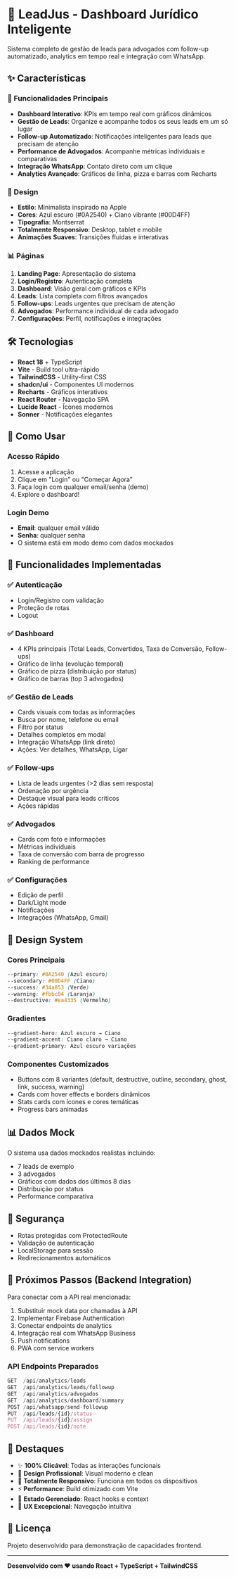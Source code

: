 # 🚀 LeadJus - Dashboard Jurídico Inteligente

Sistema completo de gestão de leads para advogados com follow-up automatizado, analytics em tempo real e integração com WhatsApp.

## ✨ Características

### 🎯 Funcionalidades Principais

- **Dashboard Interativo**: KPIs em tempo real com gráficos dinâmicos
- **Gestão de Leads**: Organize e acompanhe todos os seus leads em um só lugar
- **Follow-up Automatizado**: Notificações inteligentes para leads que precisam de atenção
- **Performance de Advogados**: Acompanhe métricas individuais e comparativas
- **Integração WhatsApp**: Contato direto com um clique
- **Analytics Avançado**: Gráficos de linha, pizza e barras com Recharts

### 🎨 Design

- **Estilo**: Minimalista inspirado na Apple
- **Cores**: Azul escuro (#0A2540) + Ciano vibrante (#00D4FF)
- **Tipografia**: Montserrat
- **Totalmente Responsivo**: Desktop, tablet e mobile
- **Animações Suaves**: Transições fluidas e interativas

### 📊 Páginas

1. **Landing Page**: Apresentação do sistema
2. **Login/Registro**: Autenticação completa
3. **Dashboard**: Visão geral com gráficos e KPIs
4. **Leads**: Lista completa com filtros avançados
5. **Follow-ups**: Leads urgentes que precisam de atenção
6. **Advogados**: Performance individual de cada advogado
7. **Configurações**: Perfil, notificações e integrações

## 🛠️ Tecnologias

- **React 18** + TypeScript
- **Vite** - Build tool ultra-rápido
- **TailwindCSS** - Utility-first CSS
- **shadcn/ui** - Componentes UI modernos
- **Recharts** - Gráficos interativos
- **React Router** - Navegação SPA
- **Lucide React** - Ícones modernos
- **Sonner** - Notificações elegantes

## 🚀 Como Usar

### Acesso Rápido

1. Acesse a aplicação
2. Clique em "Login" ou "Começar Agora"
3. Faça login com qualquer email/senha (demo)
4. Explore o dashboard!

### Login Demo

- **Email**: qualquer email válido
- **Senha**: qualquer senha
- O sistema está em modo demo com dados mockados

## 📱 Funcionalidades Implementadas

### ✅ Autenticação
- Login/Registro com validação
- Proteção de rotas
- Logout

### ✅ Dashboard
- 4 KPIs principais (Total Leads, Convertidos, Taxa de Conversão, Follow-ups)
- Gráfico de linha (evolução temporal)
- Gráfico de pizza (distribuição por status)
- Gráfico de barras (top 3 advogados)

### ✅ Gestão de Leads
- Cards visuais com todas as informações
- Busca por nome, telefone ou email
- Filtro por status
- Detalhes completos em modal
- Integração WhatsApp (link direto)
- Ações: Ver detalhes, WhatsApp, Ligar

### ✅ Follow-ups
- Lista de leads urgentes (>2 dias sem resposta)
- Ordenação por urgência
- Destaque visual para leads críticos
- Ações rápidas

### ✅ Advogados
- Cards com foto e informações
- Métricas individuais
- Taxa de conversão com barra de progresso
- Ranking de performance

### ✅ Configurações
- Edição de perfil
- Dark/Light mode
- Notificações
- Integrações (WhatsApp, Gmail)

## 🎨 Design System

### Cores Principais
```css
--primary: #0A2540 (Azul escuro)
--secondary: #00D4FF (Ciano)
--success: #34a853 (Verde)
--warning: #fbbc04 (Laranja)
--destructive: #ea4335 (Vermelho)
```

### Gradientes
```css
--gradient-hero: Azul escuro → Ciano
--gradient-accent: Ciano claro → Ciano
--gradient-primary: Azul escuro variações
```

### Componentes Customizados
- Buttons com 8 variantes (default, destructive, outline, secondary, ghost, link, success, warning)
- Cards com hover effects e borders dinâmicos
- Stats cards com ícones e cores temáticas
- Progress bars animadas

## 📊 Dados Mock

O sistema usa dados mockados realistas incluindo:
- 7 leads de exemplo
- 3 advogados
- Gráficos com dados dos últimos 8 dias
- Distribuição por status
- Performance comparativa

## 🔐 Segurança

- Rotas protegidas com ProtectedRoute
- Validação de autenticação
- LocalStorage para sessão
- Redirecionamentos automáticos

## 🎯 Próximos Passos (Backend Integration)

Para conectar com a API real mencionada:

1. Substituir mock data por chamadas à API
2. Implementar Firebase Authentication
3. Conectar endpoints de analytics
4. Integração real com WhatsApp Business
5. Push notifications
6. PWA com service workers

### API Endpoints Preparados
```typescript
GET  /api/analytics/leads
GET  /api/analytics/leads/followup
GET  /api/analytics/advogados
GET  /api/analytics/dashboard/summary
POST /api/whatsapp/send-followup
PUT  /api/leads/{id}/status
PUT  /api/leads/{id}/assign
POST /api/leads/{id}/note
```

## 🎉 Destaques

- ✨ **100% Clicável**: Todas as interações funcionais
- 🎨 **Design Profissional**: Visual moderno e clean
- 📱 **Totalmente Responsivo**: Funciona em todos os dispositivos
- ⚡ **Performance**: Build otimizado com Vite
- 🔄 **Estado Gerenciado**: React hooks e context
- 🎯 **UX Excepcional**: Navegação intuitiva

## 📄 Licença

Projeto desenvolvido para demonstração de capacidades frontend.

---

**Desenvolvido com ❤️ usando React + TypeScript + TailwindCSS**
